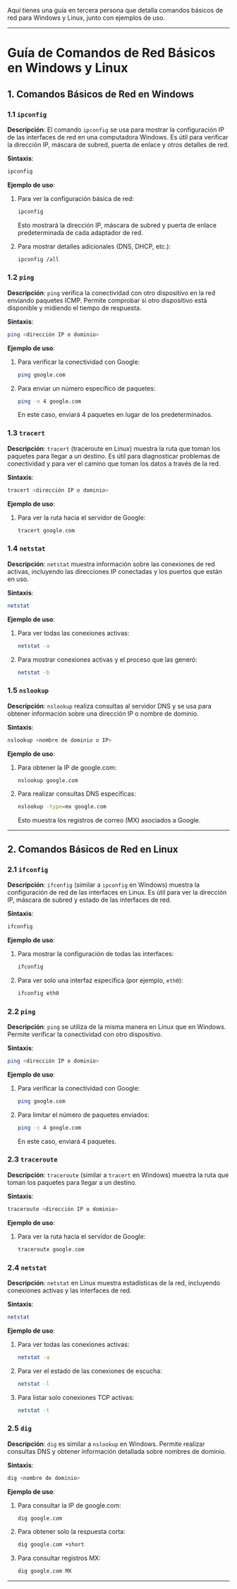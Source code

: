 Aquí tienes una guía en tercera persona que detalla comandos básicos de red para Windows y Linux, junto con ejemplos de uso.

---

# Guía de Comandos de Red Básicos en Windows y Linux

## 1. Comandos Básicos de Red en Windows

### 1.1 `ipconfig`

**Descripción**: El comando `ipconfig` se usa para mostrar la configuración IP de las interfaces de red en una computadora Windows. Es útil para verificar la dirección IP, máscara de subred, puerta de enlace y otros detalles de red.

**Sintaxis**:
```bash
ipconfig
```

**Ejemplo de uso**:
1. Para ver la configuración básica de red:
   ```bash
   ipconfig
   ```
   Esto mostrará la dirección IP, máscara de subred y puerta de enlace predeterminada de cada adaptador de red.

2. Para mostrar detalles adicionales (DNS, DHCP, etc.):
   ```bash
   ipconfig /all
   ```

### 1.2 `ping`

**Descripción**: `ping` verifica la conectividad con otro dispositivo en la red enviando paquetes ICMP. Permite comprobar si otro dispositivo está disponible y midiendo el tiempo de respuesta.

**Sintaxis**:
```bash
ping <dirección IP o dominio>
```

**Ejemplo de uso**:
1. Para verificar la conectividad con Google:
   ```bash
   ping google.com
   ```

2. Para enviar un número específico de paquetes:
   ```bash
   ping -n 4 google.com
   ```
   En este caso, enviará 4 paquetes en lugar de los predeterminados.

### 1.3 `tracert`

**Descripción**: `tracert` (traceroute en Linux) muestra la ruta que toman los paquetes para llegar a un destino. Es útil para diagnosticar problemas de conectividad y para ver el camino que toman los datos a través de la red.

**Sintaxis**:
```bash
tracert <dirección IP o dominio>
```

**Ejemplo de uso**:
1. Para ver la ruta hacia el servidor de Google:
   ```bash
   tracert google.com
   ```

### 1.4 `netstat`

**Descripción**: `netstat` muestra información sobre las conexiones de red activas, incluyendo las direcciones IP conectadas y los puertos que están en uso.

**Sintaxis**:
```bash
netstat
```

**Ejemplo de uso**:
1. Para ver todas las conexiones activas:
   ```bash
   netstat -a
   ```

2. Para mostrar conexiones activas y el proceso que las generó:
   ```bash
   netstat -b
   ```

### 1.5 `nslookup`

**Descripción**: `nslookup` realiza consultas al servidor DNS y se usa para obtener información sobre una dirección IP o nombre de dominio.

**Sintaxis**:
```bash
nslookup <nombre de dominio o IP>
```

**Ejemplo de uso**:
1. Para obtener la IP de google.com:
   ```bash
   nslookup google.com
   ```

2. Para realizar consultas DNS específicas:
   ```bash
   nslookup -type=mx google.com
   ```
   Esto muestra los registros de correo (MX) asociados a Google.

---

## 2. Comandos Básicos de Red en Linux

### 2.1 `ifconfig`

**Descripción**: `ifconfig` (similar a `ipconfig` en Windows) muestra la configuración de red de las interfaces en Linux. Es útil para ver la dirección IP, máscara de subred y estado de las interfaces de red.

**Sintaxis**:
```bash
ifconfig
```

**Ejemplo de uso**:
1. Para mostrar la configuración de todas las interfaces:
   ```bash
   ifconfig
   ```

2. Para ver solo una interfaz específica (por ejemplo, `eth0`):
   ```bash
   ifconfig eth0
   ```

### 2.2 `ping`

**Descripción**: `ping` se utiliza de la misma manera en Linux que en Windows. Permite verificar la conectividad con otro dispositivo.

**Sintaxis**:
```bash
ping <dirección IP o dominio>
```

**Ejemplo de uso**:
1. Para verificar la conectividad con Google:
   ```bash
   ping google.com
   ```

2. Para limitar el número de paquetes enviados:
   ```bash
   ping -c 4 google.com
   ```
   En este caso, enviará 4 paquetes.

### 2.3 `traceroute`

**Descripción**: `traceroute` (similar a `tracert` en Windows) muestra la ruta que toman los paquetes para llegar a un destino.

**Sintaxis**:
```bash
traceroute <dirección IP o dominio>
```

**Ejemplo de uso**:
1. Para ver la ruta hacia el servidor de Google:
   ```bash
   traceroute google.com
   ```

### 2.4 `netstat`

**Descripción**: `netstat` en Linux muestra estadísticas de la red, incluyendo conexiones activas y las interfaces de red.

**Sintaxis**:
```bash
netstat
```

**Ejemplo de uso**:
1. Para ver todas las conexiones activas:
   ```bash
   netstat -a
   ```

2. Para ver el estado de las conexiones de escucha:
   ```bash
   netstat -l
   ```

3. Para listar solo conexiones TCP activas:
   ```bash
   netstat -t
   ```

### 2.5 `dig`

**Descripción**: `dig` es similar a `nslookup` en Windows. Permite realizar consultas DNS y obtener información detallada sobre nombres de dominio.

**Sintaxis**:
```bash
dig <nombre de dominio>
```

**Ejemplo de uso**:
1. Para consultar la IP de google.com:
   ```bash
   dig google.com
   ```

2. Para obtener solo la respuesta corta:
   ```bash
   dig google.com +short
   ```

3. Para consultar registros MX:
   ```bash
   dig google.com MX
   ```

---

